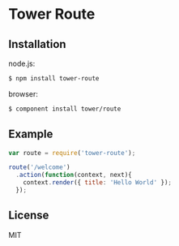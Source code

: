 # Tower Route

## Installation

node.js:

```bash
$ npm install tower-route
```

browser:

```bash
$ component install tower/route
```

## Example

```js
var route = require('tower-route');

route('/welcome')
  .action(function(context, next){
    context.render({ title: 'Hello World' });
  });
```

## License

MIT